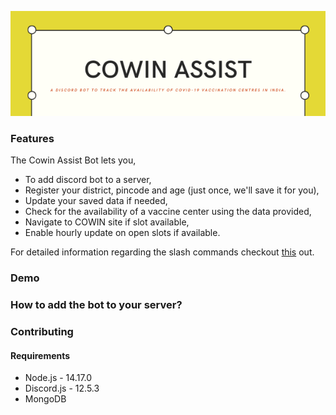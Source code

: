 ![Cowin Assist](images/header.png)

### Features
The Cowin Assist Bot lets you,
* To add discord bot to a server,
* Register your district, pincode and age (just once, we'll save it for you),
* Update your saved data if needed,
* Check for the availability of a vaccine center using the data provided,
* Navigate to COWIN site if slot available,
* Enable hourly update on open slots if available.

For detailed information regarding the slash commands checkout [this](commands/README.md) out.

### Demo

### How to add the bot to your server?

### Contributing

#### Requirements
* Node.js - 14.17.0
* Discord.js - 12.5.3
* MongoDB
